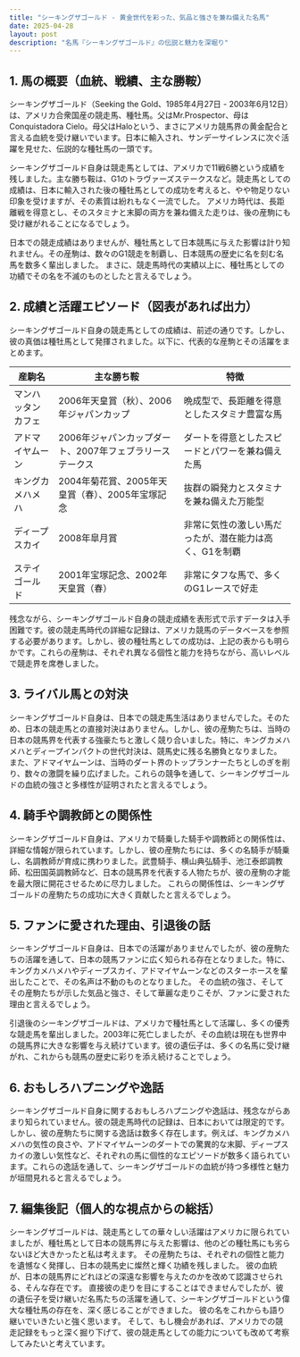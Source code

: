 ```yaml
---
title: "シーキングザゴールド - 黄金世代を彩った、気品と強さを兼ね備えた名馬"
date: 2025-04-28
layout: post
description: "名馬『シーキングザゴールド』の伝説と魅力を深堀り"
---
```


## 1. 馬の概要（血統、戦績、主な勝鞍）

シーキングザゴールド（Seeking the Gold、1985年4月27日 - 2003年6月12日）は、アメリカ合衆国産の競走馬、種牡馬。父はMr.Prospector、母はConquistadora Cielo。母父はHaloという、まさにアメリカ競馬界の黄金配合と言える血統を受け継いでいます。日本に輸入され、サンデーサイレンスに次ぐ活躍を見せた、伝説的な種牡馬の一頭です。

シーキングザゴールド自身は競走馬としては、アメリカで11戦6勝という成績を残しました。主な勝ち鞍は、G1のトラヴァーズステークスなど。競走馬としての成績は、日本に輸入された後の種牡馬としての成功を考えると、やや物足りない印象を受けますが、その素質は紛れもなく一流でした。  アメリカ時代は、長距離戦を得意とし、そのスタミナと末脚の両方を兼ね備えた走りは、後の産駒にも受け継がれることになるでしょう。

日本での競走成績はありませんが、種牡馬として日本競馬に与えた影響は計り知れません。その産駒は、数々のG1競走を制覇し、日本競馬の歴史に名を刻む名馬を数多く輩出しました。  まさに、競走馬時代の実績以上に、種牡馬としての功績でその名を不滅のものとしたと言えるでしょう。


## 2. 成績と活躍エピソード（図表があれば出力）

シーキングザゴールド自身の競走馬としての成績は、前述の通りです。しかし、彼の真価は種牡馬として発揮されました。以下に、代表的な産駒とその活躍をまとめます。

| 産駒名         | 主な勝ち鞍                                     | 特徴                                         |
|-----------------|-------------------------------------------------|----------------------------------------------|
| マンハッタンカフェ | 2006年天皇賞（秋）、2006年ジャパンカップ        | 晩成型で、長距離を得意としたスタミナ豊富な馬 |
| アドマイヤムーン  | 2006年ジャパンカップダート、2007年フェブラリーステークス | ダートを得意としたスピードとパワーを兼ね備えた馬 |
| キングカメハメハ  | 2004年菊花賞、2005年天皇賞（春）、2005年宝塚記念   | 抜群の瞬発力とスタミナを兼ね備えた万能型       |
| ディープスカイ    | 2008年皐月賞                                     | 非常に気性の激しい馬だったが、潜在能力は高く、G1を制覇 |
| ステイゴールド    | 2001年宝塚記念、2002年天皇賞（春）              | 非常にタフな馬で、多くのG1レースで好走          |


残念ながら、シーキングザゴールド自身の競走成績を表形式で示すデータは入手困難です。彼の競走馬時代の詳細な記録は、アメリカ競馬のデータベースを参照する必要があります。しかし、彼の種牡馬としての成功は、上記の表からも明らかです。これらの産駒は、それぞれ異なる個性と能力を持ちながら、高いレベルで競走界を席巻しました。


## 3. ライバル馬との対決

シーキングザゴールド自身は、日本での競走馬生活はありませんでした。そのため、日本の競走馬との直接対決はありません。しかし、彼の産駒たちは、当時の日本の競馬界を代表する強豪たちと激しく競り合いました。特に、キングカメハメハとディープインパクトの世代対決は、競馬史に残る名勝負となりました。  また、アドマイヤムーンは、当時のダート界のトップランナーたちとしのぎを削り、数々の激闘を繰り広げました。これらの競争を通して、シーキングザゴールドの血統の強さと多様性が証明されたと言えるでしょう。


## 4. 騎手や調教師との関係性

シーキングザゴールド自身は、アメリカで騎乗した騎手や調教師との関係性は、詳細な情報が限られています。しかし、彼の産駒たちには、多くの名騎手が騎乗し、名調教師が育成に携わりました。武豊騎手、横山典弘騎手、池江泰郎調教師、松田国英調教師など、日本の競馬界を代表する人物たちが、彼の産駒の才能を最大限に開花させるために尽力しました。  これらの関係性は、シーキングザゴールドの産駒たちの成功に大きく貢献したと言えるでしょう。


## 5. ファンに愛された理由、引退後の話

シーキングザゴールド自身は、日本での活躍がありませんでしたが、彼の産駒たちの活躍を通して、日本の競馬ファンに広く知られる存在となりました。特に、キングカメハメハやディープスカイ、アドマイヤムーンなどのスターホースを輩出したことで、その名声は不動のものとなりました。  その血統の強さ、そしてその産駒たちが示した気品と強さ、そして華麗な走りこそが、ファンに愛された理由と言えるでしょう。

引退後のシーキングザゴールドは、アメリカで種牡馬として活躍し、多くの優秀な競走馬を輩出しました。2003年に死亡しましたが、その血統は現在も世界中の競馬界に大きな影響を与え続けています。彼の遺伝子は、多くの名馬に受け継がれ、これからも競馬の歴史に彩りを添え続けることでしょう。


## 6. おもしろハプニングや逸話

シーキングザゴールド自身に関するおもしろハプニングや逸話は、残念ながらあまり知られていません。彼の競走馬時代の記録は、日本においては限定的です。しかし、彼の産駒たちに関する逸話は数多く存在します。例えば、キングカメハメハの気性の良さや、アドマイヤムーンのダートでの驚異的な末脚、ディープスカイの激しい気性など、それぞれの馬に個性的なエピソードが数多く語られています。これらの逸話を通して、シーキングザゴールドの血統が持つ多様性と魅力が垣間見れると言えるでしょう。


## 7. 編集後記（個人的な視点からの総括）

シーキングザゴールドは、競走馬としての華々しい活躍はアメリカに限られていましたが、種牡馬として日本の競馬界に与えた影響は、他のどの種牡馬にも劣らないほど大きかったと私は考えます。  その産駒たちは、それぞれの個性と能力を遺憾なく発揮し、日本の競馬史に燦然と輝く功績を残しました。  彼の血統が、日本の競馬界にどれほどの深遠な影響を与えたのかを改めて認識させられる、そんな存在です。  直接彼の走りを目にすることはできませんでしたが、彼の遺伝子を受け継いだ名馬たちの活躍を通して、シーキングザゴールドという偉大な種牡馬の存在を、深く感じることができました。  彼の名をこれからも語り継いでいきたいと強く思います。  そして、もし機会があれば、アメリカでの競走記録をもっと深く掘り下げて、彼の競走馬としての能力についても改めて考察してみたいと考えています。
